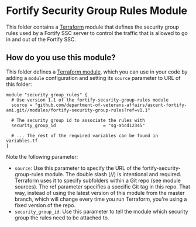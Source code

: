 # Fortify Security Group Rules Module
This folder contains a [Terraform](https://www.terraform.io/) module that defines the security group rules used by a Fortify SSC server to control the traffic that is allowed to go in and out of the Fortify SSC.


## How do you use this module?
This folder defines a [Terraform module](https://www.terraform.io/docs/modules/usage.html), which you can use in your code by adding a `module` configuration and setting its `source` parameter to URL of this folder:

```
module "security_group_rules" {
  # Use version 1.1 of the fortify-security-group-rules module
  source = "github.com/department-of-veterans-affairs/ascent-fortify-ami.git//modules/fortify-security-group-rules?ref=v1.1"

  # The security group id to associate the rules with
  security_group_id                  = "sg-abcd12345"

  # ... The rest of the required variables can be found in variables.tf
}
```

Note the following parameter:
- `source`: Use this parameter to specify the URL of the fortify-security-group-rules module. The double slash (//) is intentional and required. Terraform uses it to specify subfolders within a Git repo (see module sources). The ref parameter specifies a specific Git tag in this repo. That way, instead of using the latest version of this module from the master branch, which will change every time you run Terraform, you're using a fixed version of the repo.
- `security_group_id`: Use this parameter to tell the module which security group the rules need to be attached to.
